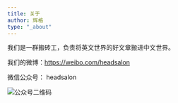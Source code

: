 ```yaml
---
title: 关于
author: 辉格
type: "_about"
---
```


我们是一群搬砖工，负责将英文世界的好文章搬进中文世界。

我们的微博：<https://weibo.com/headsalon>

微信公众号： headsalon

<img src="/img/QR_code.jpg" alt="公众号二维码" id="QR_code">

